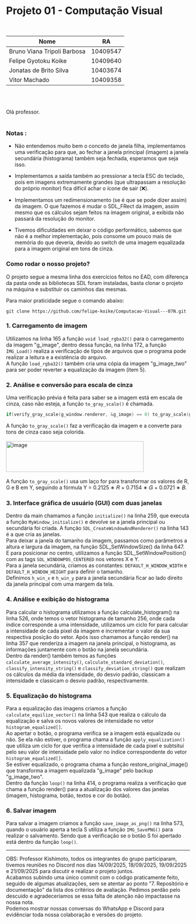 # Projeto 01 - Computação Visual

<br>

| Nome      | RA |
| ----------- | ----------- |
| Bruno Viana Tripoli Barbosa      | 10409547       |
| Felipe Gyotoku Koike   | 10409640        |
| Jonatas de Brito Silva   | 10403674        |
| Vitor Machado   | 10409358        |


<br>
<br>

Olá professor.
<br>
<br>



### Notas : 
-   Não entendemos muito bem o conceito de janela filha, implementamos uma verificação para que, ao fechar a janela principal (imagem) a janela secundária (histograma) também seja fechada, esperamos que seja isso.

-   Implementamos a saída também ao pressionar a tecla ESC do teclado, pois em imagens extremamente grandes (que ultrapassam a resolução do próprio monitor) fica difícil achar o ícone de sair (❌).

-   Implementamos um redimensionamento (se é que se pode dizer assim) da imagem. O que fazemos é mudar o SDL_FRect da imagem, assim mesmo que os cálculos sejam feitos na imagem original, a exibida não passará da resolução do monitor.

-   Tivemos dificuldades em deixar o código performático, sabemos que não é a melhor implementação, pois consome um pouco mais de memória do que deveria, devido ao switch de uma imagem equalizada para a imagem original em tons de cinza.





### Como rodar o nosso projeto?

  O projeto segue a mesma linha dos exercícios feitos no EAD, com diferença da pasta onde as bibliotecas SDL foram instaladas, basta clonar o projeto na máquina e substituir os caminhos das mesmas.

  Para maior praticidade segue o comando abaixo:

  ```git
  git clone https://github.com/felipe-koike/Computacao-Visual---07N.git
  ```





###  1. Carregamento de imagem
  Utilizamos na linha 165 a função ```void load_rgba32()``` para o carregamento da imagem "g_image", dentro dessa função, na linha 172, a função ```IMG_Load()``` realiza a verificação de tipos de arquivos que o programa pode realizar a leitura e a existência do arquivo.<br>
  A função ```load_rgba32()``` também cria uma cópia da imagem "g_image_two" para ser poder reverter a equalização da imagem (item 5).

###  2. Análise e conversão para escala de cinza

  Uma verificação prévia é feita para saber se a imagem está em escala de cinza, caso não esteja, a função ```to_gray_scale()``` é chamada.

  ```c
  if(verify_gray_scale(g_window.renderer, &g_image) == 0) to_gray_scale(g_window.renderer, &g_image);
  ```
    
  A função ```to_gray_scale()``` faz a verificação da imagem e a converte para tons de cinza caso seja colorida.<br>
  <br><img width="377" height="84" alt="image" src="https://github.com/user-attachments/assets/a2217f71-e7b1-4db5-9dce-5ac42dd3bba7" /><br><br>
  A função ```to_gray_scale()``` usa um laço for para transformar os valores de R, G e B em Y, seguindo a fórmula Y = 0.2125 ∗ 𝑅 + 0.7154 ∗ 𝐺 + 0.0721 ∗ 𝐵.<br>

###  3. Interface gráfica de usuário (GUI) com duas janelas
  Dentro da main chamamos a função ```initialize()``` na linha 259, que executa a função ```MyWindow_initialize()``` e devolve se a janela principal ou secundária foi criada. A função ```SDL_CreateWindowAndRenderer()``` na linha 143 é a que cria as janelas.<br>
  Para deixar a janela do tamanho da imagem, passamos como parâmetros a altura e largura da imagem, na função SDL_SetWindowSize() da linha 647.<br>
  E para posicionar no centro, utilizamos a função SDL_SetWindowPosition() com as tags ```SDL_WINDOWPOS_CENTERED``` nos vetores X e Y.<br>
  Para a janela secundária, criamos as constantes: ```DEFAULT_H_WINDOW_WIDTH``` e ```DEFAULT_H_WINDOW_HEIGHT``` para definir o tamanho.<br>
  Definimos ```h_win_x``` e ```h_win_y``` para a janela secundária ficar ao lado direito da janela principal com uma margem da tela.

###  4. Análise e exibição do histograma
  Para calcular o histograma utilizamos a função calculate_histogram() na linha 526, onde temos o vetor histograma de tamanho 256, onde cada índice corresponde a uma intensidade, utilizamos um ciclo for para calcular a intensidade de cada
  pixel da imagem e incrementar o valor da sua respectiva posição do vetor. Após isso chamamos a função render() na linha 357 que renderiza a imagem na janela principal, o histograma, as informações juntamente com o botão na janela secundária.<br>
  Dentro da render() também temos as funções ```calculate_average_intensity()```, ```calculate_standard_deviation()```, ```classify_intensity_string()``` e ```classify_deviation_string()``` que realizam os cálculos da média da intensidade, do desvio padrão,
  classicam a intensidade e classicam o desvio padrão, respectivamente.

###  5. Equalização do histograma
  Para a equalização das imagens criamos a função ```calculate_equilize_vector()``` na linha 543 que realiza o cálculo da equalização e salva os novos valores de intensidade no vetor ```histogram_equalized[]```.<br>
  Ao apertar o botão, o programa verifica se a imagem está equalizada ou não. Se ela não estiver, o programa chama a função ```apply_equalization()``` que utiliza um ciclo for que verifica a intensidade
  de cada pixel e subtsitui pelo seu valor de intensidade pelo valor no índice correspondente do vetor ```histogram_equalized[]```.<br>
  Se estiver equalizado, o programa chama a função restore_original_image() que transforma a imagem equalizada "g_image" pelo backup "g_image_two".<br>
  Dentro da função ```loop()``` na linha 414, o programa realiza a verificação que chama a função render() para a atualização dos valores das janelas (imagem, histograma, botão, textos e cor do botão).

###  6. Salvar imagem
  Para salvar a imagem criamos a função ```save_image_as_png()``` na linha 573, quando o usuário aperta a tecla S utiliza a função ```IMG_SavePNG()``` para realizar o salvamento. Sendo que a verificação se o botão S foi apertado está dentro da função ```loop()```.<br>


-------------------------------------------------------------
OBS: Professor Kishimoto, todos os integrantes do grupo participaram, tivemos reuniões no Discord nos dias 14/09/2025, 18/09/2025, 19/09/2025 e 21/09/2025 para discutir e realizar o projeto juntos.<br>
Acabamos subindo uma único commit com o código praticamente feito, seguido de algumas atualizações, sem se atentar ao ponto "7. Repositório e documentação" da lista dos critérios de avaliação. Pedimos perdão pelo descuido e agradeceriamos se essa falta de atenção não impactasse na nossa nota.<br> 
Podemos mostrar nossas conversas do WhatsApp e Discord para evidênciar toda nossa colaboração e versões do projeto.
